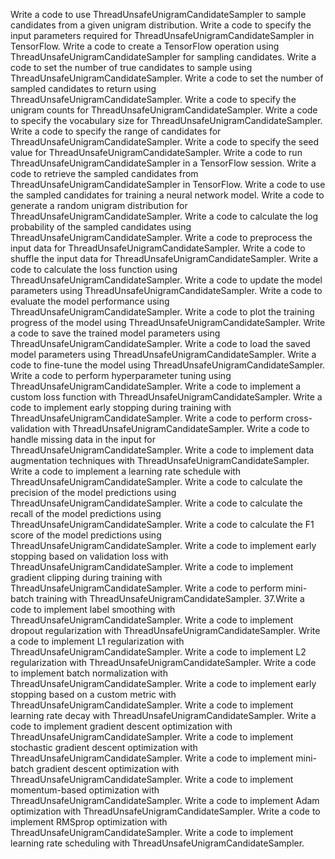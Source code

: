 Write a code to use ThreadUnsafeUnigramCandidateSampler to sample candidates from a given unigram distribution.
Write a code to specify the input parameters required for ThreadUnsafeUnigramCandidateSampler in TensorFlow.
Write a code to create a TensorFlow operation using ThreadUnsafeUnigramCandidateSampler for sampling candidates.
Write a code to set the number of true candidates to sample using ThreadUnsafeUnigramCandidateSampler.
Write a code to set the number of sampled candidates to return using ThreadUnsafeUnigramCandidateSampler.
Write a code to specify the unigram counts for ThreadUnsafeUnigramCandidateSampler.
Write a code to specify the vocabulary size for ThreadUnsafeUnigramCandidateSampler.
Write a code to specify the range of candidates for ThreadUnsafeUnigramCandidateSampler.
Write a code to specify the seed value for ThreadUnsafeUnigramCandidateSampler.
Write a code to run ThreadUnsafeUnigramCandidateSampler in a TensorFlow session.
Write a code to retrieve the sampled candidates from ThreadUnsafeUnigramCandidateSampler in TensorFlow.
Write a code to use the sampled candidates for training a neural network model.
Write a code to generate a random unigram distribution for ThreadUnsafeUnigramCandidateSampler.
Write a code to calculate the log probability of the sampled candidates using ThreadUnsafeUnigramCandidateSampler.
Write a code to preprocess the input data for ThreadUnsafeUnigramCandidateSampler.
Write a code to shuffle the input data for ThreadUnsafeUnigramCandidateSampler.
Write a code to calculate the loss function using ThreadUnsafeUnigramCandidateSampler.
Write a code to update the model parameters using ThreadUnsafeUnigramCandidateSampler.
Write a code to evaluate the model performance using ThreadUnsafeUnigramCandidateSampler.
Write a code to plot the training progress of the model using ThreadUnsafeUnigramCandidateSampler.
Write a code to save the trained model parameters using ThreadUnsafeUnigramCandidateSampler.
Write a code to load the saved model parameters using ThreadUnsafeUnigramCandidateSampler.
Write a code to fine-tune the model using ThreadUnsafeUnigramCandidateSampler.
Write a code to perform hyperparameter tuning using ThreadUnsafeUnigramCandidateSampler.
Write a code to implement a custom loss function with ThreadUnsafeUnigramCandidateSampler.
Write a code to implement early stopping during training with ThreadUnsafeUnigramCandidateSampler.
Write a code to perform cross-validation with ThreadUnsafeUnigramCandidateSampler.
Write a code to handle missing data in the input for ThreadUnsafeUnigramCandidateSampler.
Write a code to implement data augmentation techniques with ThreadUnsafeUnigramCandidateSampler.
Write a code to implement a learning rate schedule with ThreadUnsafeUnigramCandidateSampler.
Write a code to calculate the precision of the model predictions using ThreadUnsafeUnigramCandidateSampler.
Write a code to calculate the recall of the model predictions using ThreadUnsafeUnigramCandidateSampler.
Write a code to calculate the F1 score of the model predictions using ThreadUnsafeUnigramCandidateSampler.
Write a code to implement early stopping based on validation loss with ThreadUnsafeUnigramCandidateSampler.
Write a code to implement gradient clipping during training with ThreadUnsafeUnigramCandidateSampler.
Write a code to perform mini-batch training with ThreadUnsafeUnigramCandidateSampler.
37.Write a code to implement label smoothing with ThreadUnsafeUnigramCandidateSampler.
Write a code to implement dropout regularization with ThreadUnsafeUnigramCandidateSampler.
Write a code to implement L1 regularization with ThreadUnsafeUnigramCandidateSampler.
Write a code to implement L2 regularization with ThreadUnsafeUnigramCandidateSampler.
Write a code to implement batch normalization with ThreadUnsafeUnigramCandidateSampler.
Write a code to implement early stopping based on a custom metric with ThreadUnsafeUnigramCandidateSampler.
Write a code to implement learning rate decay with ThreadUnsafeUnigramCandidateSampler.
Write a code to implement gradient descent optimization with ThreadUnsafeUnigramCandidateSampler.
Write a code to implement stochastic gradient descent optimization with ThreadUnsafeUnigramCandidateSampler.
Write a code to implement mini-batch gradient descent optimization with ThreadUnsafeUnigramCandidateSampler.
Write a code to implement momentum-based optimization with ThreadUnsafeUnigramCandidateSampler.
Write a code to implement Adam optimization with ThreadUnsafeUnigramCandidateSampler.
Write a code to implement RMSprop optimization with ThreadUnsafeUnigramCandidateSampler.
Write a code to implement learning rate scheduling with ThreadUnsafeUnigramCandidateSampler.